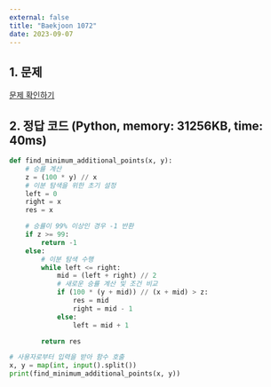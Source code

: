 ```yaml
---
external: false
title: "Baekjoon 1072"
date: 2023-09-07
---
```


## 1. 문제

[문제 확인하기](https://www.acmicpc.net/problem/1072)

## 2. 정답 코드 (Python, memory: 31256KB, time: 40ms)

```python
def find_minimum_additional_points(x, y):
    # 승률 계산
    z = (100 * y) // x
    # 이분 탐색을 위한 초기 설정
    left = 0
    right = x
    res = x

    # 승률이 99% 이상인 경우 -1 반환
    if z >= 99:
        return -1
    else:
        # 이분 탐색 수행
        while left <= right:
            mid = (left + right) // 2
            # 새로운 승률 계산 및 조건 비교
            if (100 * (y + mid)) // (x + mid) > z:
                res = mid
                right = mid - 1
            else:
                left = mid + 1

        return res

# 사용자로부터 입력을 받아 함수 호출
x, y = map(int, input().split())
print(find_minimum_additional_points(x, y))
```
